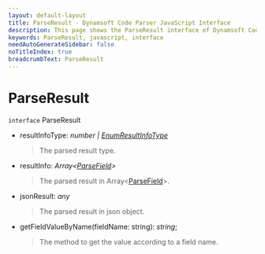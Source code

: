 ```yaml
---
layout: default-layout
title: ParseResult - Dynamsoft Code Parser JavaScript Interface
description: This page shows the ParseResult interface of Dynamsoft Code Parser for JavaScript.
keywords: ParseResult, javascript, interface
needAutoGenerateSidebar: false
noTitleIndex: true
breadcrumbText: ParseResult
---
```


# ParseResult

`interface` ParseResult

* resultInfoType: *number &#124; [EnumResultInfoType](../enum/EnumResultInfoType.md)*

  > The parsed result type.

* resultInfo: *Array<[ParseField](ParseField.md)>*

  > The parsed result in Array<[ParseField](ParseField.md)>.

* jsonResult: *any*

  > The parsed result in json object.

* getFieldValueByName(fieldName: string): *string*;

  > The method to get the value according to a field name.
